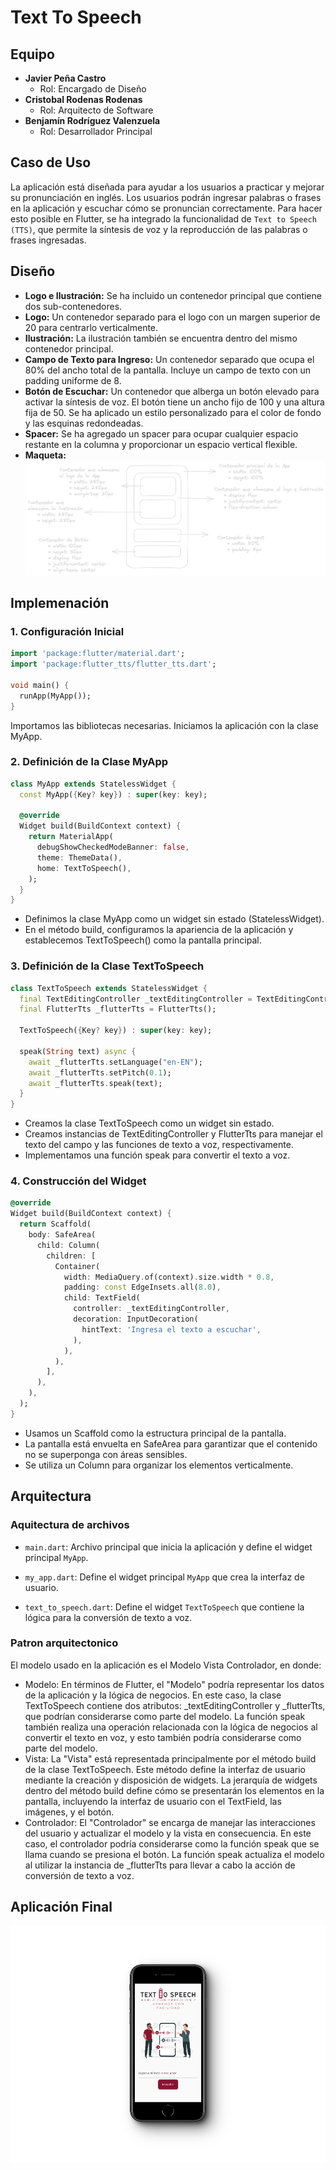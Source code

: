 # Text To Speech

## Equipo
- **Javier Peña Castro**
  - Rol: Encargado de Diseño
- **Cristobal Rodenas Rodenas**
  - Rol: Arquitecto de Software
- **Benjamín Rodríguez Valenzuela**
  - Rol: Desarrollador Principal

## Caso de Uso
La aplicación está diseñada para ayudar a los usuarios a practicar y mejorar su pronunciación en inglés. Los usuarios podrán ingresar palabras o frases en la aplicación y escuchar cómo se pronuncian correctamente. Para hacer esto posible en Flutter, se ha integrado la funcionalidad de `Text to Speech (TTS)`, que permite la síntesis de voz y la reproducción de las palabras o frases ingresadas.

## Diseño
- **Logo e Ilustración:**
Se ha incluido un contenedor principal que contiene dos sub-contenedores.
- **Logo:**
Un contenedor separado para el logo con un margen superior de 20 para centrarlo verticalmente.
- **Ilustración:** 
La ilustración también se encuentra dentro del mismo contenedor principal.
- **Campo de Texto para Ingreso:**
Un contenedor separado que ocupa el 80% del ancho total de la pantalla.
Incluye un campo de texto con un padding uniforme de 8.
- **Botón de Escuchar:**
Un contenedor que alberga un botón elevado para activar la síntesis de voz.
El botón tiene un ancho fijo de 100 y una altura fija de 50.
Se ha aplicado un estilo personalizado para el color de fondo y las esquinas redondeadas.
- **Spacer:**
Se ha agregado un spacer para ocupar cualquier espacio restante en la columna y proporcionar un espacio vertical flexible.
- **Maqueta:**
![Imagen diseño](https://github.com/BenjaEsteban/Text-to-speech-with-Flutter/blob/main/assets/design.png)

## Implemenación
### 1. Configuración Inicial
```dart
import 'package:flutter/material.dart';
import 'package:flutter_tts/flutter_tts.dart';

void main() {
  runApp(MyApp());
}
```
Importamos las bibliotecas necesarias.
Iniciamos la aplicación con la clase MyApp. 

### 2. Definición de la Clase MyApp
```dart
class MyApp extends StatelessWidget {
  const MyApp({Key? key}) : super(key: key);

  @override
  Widget build(BuildContext context) {
    return MaterialApp(
      debugShowCheckedModeBanner: false,
      theme: ThemeData(),
      home: TextToSpeech(),
    );
  }
}
```
- Definimos la clase MyApp como un widget sin estado (StatelessWidget).
- En el método build, configuramos la apariencia de la aplicación y establecemos TextToSpeech() como la pantalla principal.

### 3. Definición de la Clase TextToSpeech
```dart
class TextToSpeech extends StatelessWidget {
  final TextEditingController _textEditingController = TextEditingController();
  final FlutterTts _flutterTts = FlutterTts();

  TextToSpeech({Key? key}) : super(key: key);

  speak(String text) async {
    await _flutterTts.setLanguage("en-EN");
    await _flutterTts.setPitch(0.1);
    await _flutterTts.speak(text);
  }
}
```
- Creamos la clase TextToSpeech como un widget sin estado.
- Creamos instancias de TextEditingController y FlutterTts para manejar el texto del campo y las funciones de texto a voz, respectivamente.
- Implementamos una función speak para convertir el texto a voz.

### 4. Construcción del Widget
```dart
@override
Widget build(BuildContext context) {
  return Scaffold(
    body: SafeArea(
      child: Column(
        children: [
          Container(
            width: MediaQuery.of(context).size.width * 0.8,
            padding: const EdgeInsets.all(8.0),
            child: TextField(
              controller: _textEditingController,
              decoration: InputDecoration(
                hintText: 'Ingresa el texto a escuchar',
              ),
            ),
          ),
        ],
      ),
    ),
  );
}
```
- Usamos un Scaffold como la estructura principal de la pantalla.
- La pantalla está envuelta en SafeArea para garantizar que el contenido no se superponga con áreas sensibles.
- Se utiliza un Column para organizar los elementos verticalmente.

## Arquitectura
### Aquitectura de archivos
- `main.dart`: Archivo principal que inicia la aplicación y define el widget principal `MyApp`.

- `my_app.dart`: Define el widget principal `MyApp` que crea la interfaz de usuario.

- `text_to_speech.dart`: Define el widget `TextToSpeech` que contiene la lógica para la conversión de texto a voz.

### Patron arquitectonico
El modelo usado en la aplicación es el Modelo Vista Controlador, en donde: 
- Modelo:
En términos de Flutter, el "Modelo" podría representar los datos de la aplicación y la lógica de negocios. En este caso, la clase TextToSpeech contiene dos atributos: _textEditingController y _flutterTts, que podrían considerarse como parte del modelo.
La función speak también realiza una operación relacionada con la lógica de negocios al convertir el texto en voz, y esto también podría considerarse como parte del modelo.
- Vista:
La "Vista" está representada principalmente por el método build de la clase TextToSpeech. Este método define la interfaz de usuario mediante la creación y disposición de widgets.
La jerarquía de widgets dentro del método build define cómo se presentarán los elementos en la pantalla, incluyendo la interfaz de usuario con el TextField, las imágenes, y el botón.
- Controlador:
El "Controlador" se encarga de manejar las interacciones del usuario y actualizar el modelo y la vista en consecuencia. En este caso, el controlador podría considerarse como la función speak que se llama cuando se presiona el botón.
La función speak actualiza el modelo al utilizar la instancia de _flutterTts para llevar a cabo la acción de conversión de texto a voz.

## Aplicación Final 
![Imagen de la aplicación](https://github.com/BenjaEsteban/Text-to-speech-with-Flutter/blob/main/assets/prototipo.png)
